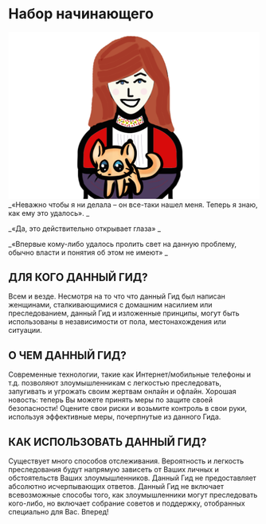 # Набор начинающего

![](assets/russiancover.png)
_«Неважно чтобы я ни делала – он все-таки нашел меня. Теперь я знаю, как ему это удалось».
_

_«Да, это действительно открывает глаза»
_

_«Впервые кому-либо удалось пролить свет на данную проблему, обычно власти и понятия об этом не имеют»
_ 


## ДЛЯ КОГО ДАННЫЙ ГИД?
Всем и везде. Несмотря на то что что данный Гид был написан женщинами, сталкивающимися с домашним насилием или преследованием, данный Гид и изложенные принципы, могут быть использованы в независимости от пола, местонахождения или ситуации.


## О ЧЕМ ДАННЫЙ ГИД?
Современные технологии, такие как Интернет/мобильные телефоны и т.д. позволяют злоумышленникам с легкостью преследовать, запугивать и угрожать своим жертвам онлайн и офлайн. Хорошая новость: теперь Вы можете принять меры по защите своей безопасности! Оцените свои риски и возьмите контроль в свои руки, используя эффективные меры, почерпнутые из данного Гида.


## КАК ИСПОЛЬЗОВАТЬ ДАННЫЙ ГИД?
Существует много способов отслеживания. Вероятность и легкость преследования будут напрямую зависеть от Ваших личных и обстоятельств Ваших злоумышленников. Данный Гид не предоставляет абсолютно исчерпывающих ответов. Данный Гид не включает всевозможные способы того, как злоумышленники могут преследовать кого-либо, но включает собрание советов и поддержку, отобранных специально для Вас. Вперед!